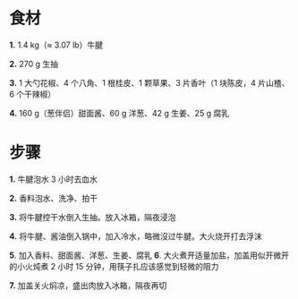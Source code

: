 # 食材
**1.** 1.4 kg（≈ 3.07 lb）牛腱

**2.** 270 g 生抽

**3.** 1 大勺花椒、4 个八角、1 根桂皮、1 颗草果、3 片香叶（1 块陈皮，4 片山楂、6 个干辣椒）

**4.** 160 g（葱伴侣）甜面酱、60 g 洋葱、42 g 生姜、25 g 腐乳

# 步骤
**1.** 牛腱泡水 3 小时去血水

**2.** 香料泡水、洗净、拍干

**3.** 将牛腱控干水倒入生抽。放入冰箱，隔夜浸泡

**4.** 将牛腱、酱油倒入锅中，加入冷水，略微沒过牛腱。大火烧开打去浮沫

**5**. 加入香料、甜面酱、洋葱、生姜、腐乳
**6**. 大火煮开适量加盐，加盖用似开微开的小火炖煮 2 小时 15 分钟，用筷子扎应该感觉到轻微的阻力

**7.** 加盖关火焖凉，盛出肉放入冰箱，隔夜再切
